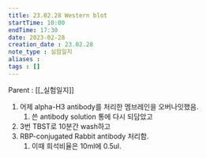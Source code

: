 ```yaml
---
title: 23.02.28 Western blot
startTime: 10:00
endTime: 17:30
date: 2023-02-28
creation_date : 23.02.28
note_type : 실험일지
aliases : 
tags : []
---
```


Parent : [[_실험일지]]

1. 어제 alpha-H3 antibody를 처리한 멤브레인을 오버나잇했음.
	1. 쓴 antibody solution 통에 다시 되담았고
2. 3번 TBST로 10분간 wash하고
3. RBP-conjugated Rabbit antibody 처리함.
	1. 이때 희석비율은 10ml에 0.5ul.